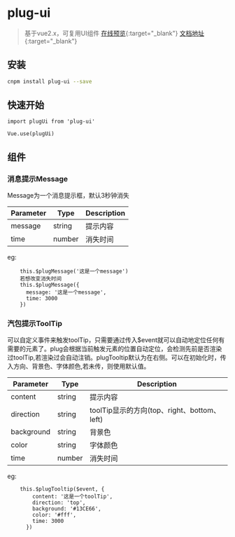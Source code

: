 # plug-ui

> 基于vue2.x，可复用UI组件 [在线预览](https://fengbozhi.github.io/plug-ui/dist/index.html#/"在线预览"){:target="_blank"}   [文档地址](https://fengbozhi.github.io/plug-ui/#/"文档地址"){:target="_blank"}   

## 安装

``` bash
cnpm install plug-ui --save
```
## 快速开始
``` 
import plugUi from 'plug-ui'

Vue.use(plugUi)
```
## 组件

### 消息提示Message
Message为一个消息提示框，默认3秒钟消失

| Parameter | Type | Description |
| -------- | ------- | ------ |
| message | string | 提示内容 |
| time | number | 消失时间 |

eg:

```
    this.$plugMessage('这是一个message')
    若想改变消失时间
    this.$plugMessage({
      message: '这是一个message',
      time: 3000
    })
```

### 汽包提示ToolTip

可以自定义事件来触发toolTip，只需要通过传入$event就可以自动地定位任何有需要的元素了。plug会根据当前触发元素的位置自动定位，会检测先前是否渲染过toolTip,若渲染过会自动注销。plugTooltip默认为在右侧。可以在初始化时，传入方向、背景色、字体颜色,若未传，则使用默认值。

| Parameter | Type | Description |
| --------| ------- | -------- |
| content | string | 提示内容 |
| direction | string | toolTip显示的方向(top、right、bottom、left) |
| background | string | 背景色 |
| color | string | 字体颜色 |
| time | number | 消失时间 |

eg:

```
    this.$plugTooltip($event, {
        content: '这是一个toolTip',
        direction: 'top',
        background: '#13CE66',
        color: '#fff',
        time: 3000
      })
```
